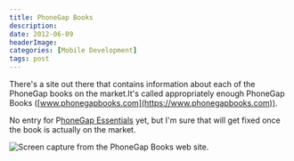 ```yaml
---
title: PhoneGap Books
description: 
date: 2012-06-09
headerImage: 
categories: [Mobile Development]
tags: post
---
```


There's a site out there that contains information about each of the PhoneGap books on the market.It's called appropriately enough PhoneGap Books ([www.phonegapbooks.com](https://www.phonegapbooks.com)).

No entry for P[honeGap Essentials](https://www.phonegapessentials.com "Link to the PhoneGap Essentials Web Site.") yet, but I'm sure that will get fixed once the book is actually on the market.

![Screen capture from the PhoneGap Books web site.](/images/2012/phonegap_books_site.png "PhoneGap Books Web Site")